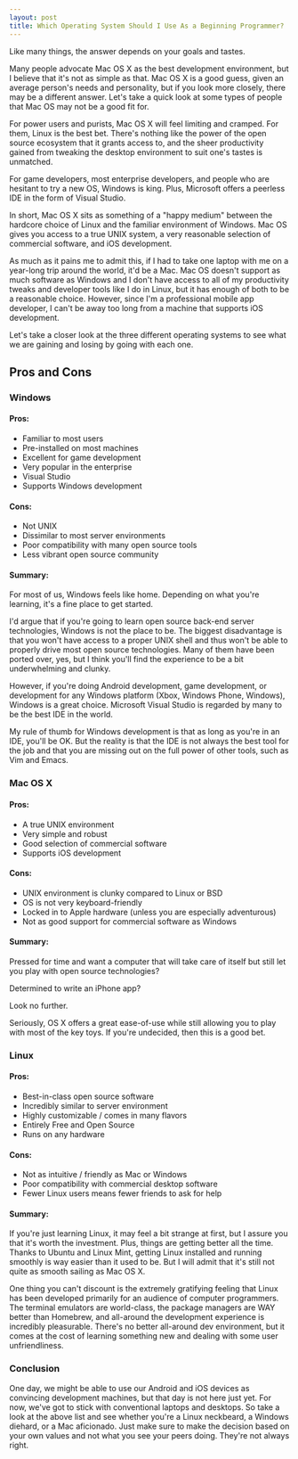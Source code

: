 ```yaml
---
layout: post
title: Which Operating System Should I Use As a Beginning Programmer?
---
```


Like many things, the answer depends on your goals and tastes.

Many people advocate Mac OS X as the best development environment, but I believe that it's not as simple as that. Mac OS X is a good guess, given an average person's needs and personality, but if you look more closely, there may be a different answer. Let's take a quick look at some types of people that Mac OS may not be a good fit for.

For power users and purists, Mac OS X will feel limiting and cramped. For them, Linux is the best bet. There's nothing like the power of the open source ecosystem that it grants access to, and the sheer productivity gained from tweaking the desktop environment to suit one's tastes is unmatched.

For game developers, most enterprise developers, and people who are hesitant to try a new OS, Windows is king. Plus, Microsoft offers a peerless IDE in the form of Visual Studio.

In short, Mac OS X sits as something of a "happy medium" between the hardcore choice of Linux and the familiar environment of Windows. Mac OS gives you access to a true UNIX system, a very reasonable selection of commercial software, and iOS development. 

As much as it pains me to admit this, if I had to take one laptop with me on a year-long trip around the world, it'd be a Mac. Mac OS doesn't support as much software as Windows and I don't have access to all of my productivity tweaks and developer tools like I do in Linux, but it has enough of both to be a reasonable choice. However, since I'm a professional mobile app developer, I can't be away too long from a machine that supports iOS development. 

Let's take a closer look at the three different operating systems to see what we are gaining and losing by going with each one.

## Pros and Cons

### Windows

#### Pros:

* Familiar to most users
* Pre-installed on most machines
* Excellent for game development
* Very popular in the enterprise
* Visual Studio
* Supports Windows development

#### Cons:

* Not UNIX
* Dissimilar to most server environments
* Poor compatibility with many open source tools
* Less vibrant open source community

#### Summary:

For most of us, Windows feels like home. Depending on what you're learning, it's a fine place to get started. 

I'd argue that if you're going to learn open source back-end server technologies, Windows is not the place to be. The biggest disadvantage is that you won't have access to a proper UNIX shell and thus won't be able to properly drive most open source technologies. Many of them have been ported over, yes, but I think you'll find the experience to be a bit underwhelming and clunky.

However, if you're doing Android development, game development, or development for any Windows platform (Xbox, Windows Phone, Windows), Windows is a great choice. Microsoft Visual Studio is regarded by many to be the best IDE in the world. 

My rule of thumb for Windows development is that as long as you're in an IDE, you'll be OK. But the reality is that the IDE is not always the best tool for the job and that you are missing out on the full power of other tools, such as Vim and Emacs.

### Mac OS X

#### Pros:

* A true UNIX environment
* Very simple and robust
* Good selection of commercial software 
* Supports iOS development

#### Cons:

* UNIX environment is clunky compared to Linux or BSD
* OS is not very keyboard-friendly
* Locked in to Apple hardware (unless you are especially adventurous)
* Not as good support for commercial software as Windows

#### Summary:

Pressed for time and want a computer that will take care of itself but still let you play with open source technologies?

Determined to write an iPhone app?

Look no further. 

Seriously, OS X offers a great ease-of-use while still allowing you to play with most of the key toys. If you're undecided, then this is a good bet.

### Linux

#### Pros:

* Best-in-class open source software
* Incredibly similar to server environment
* Highly customizable / comes in many flavors
* Entirely Free and Open Source
* Runs on any hardware

#### Cons:

* Not as intuitive / friendly as Mac or Windows
* Poor compatibility with commercial desktop software
* Fewer Linux users means fewer friends to ask for help

#### Summary:

If you're just learning Linux, it may feel a bit strange at first, but I assure you that it's worth the investment. Plus, things are getting better all the time. Thanks to Ubuntu and Linux Mint, getting Linux installed and running smoothly is way easier than it used to be. But I will admit that it's still not quite as smooth sailing as Mac OS X.

One thing you can't discount is the extremely gratifying feeling that Linux has been developed primarily for an audience of computer programmers. The terminal emulators are world-class, the package managers are WAY better than Homebrew, and all-around the development experience is incredibly pleasurable. There's no better all-around dev environment, but it comes at the cost of learning something new and dealing with some user unfriendliness.

### Conclusion

One day, we might be able to use our Android and iOS devices as convincing development machines, but that day is not here just yet. For now, we've got to stick with conventional laptops and desktops. So take a look at the above list and see whether you're a Linux neckbeard, a Windows diehard, or a Mac aficionado. Just make sure to make the decision based on your own values and not what you see your peers doing. They're not always right.
